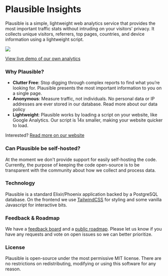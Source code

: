 # Plausible Insights

Plausible is a simple, lightweight web analytics service that provides the most
important traffic stats without intruding on your visitors' privacy. It collects
unique visitors, referrers, top pages, countries, and device information using a
lightweight script.

![](https://i.ibb.co/wzWYMYb/screenshot.png)

[View live demo of our own analytics](https://plausible.io/plausible.io)

### Why Plausible?

* **Clutter Free**: Stop digging through complex reports to find what you’re looking for. Plausible presents the most important information to you on a single page.
* **Anonymous**: Measure traffic, not individuals. No personal data or IP addresses are ever stored in our database. Read more about our data policy
* **Lightweight**: Plausible works by loading a script on your website, like Google Analytics. Our script is 14x smaller, making your website quicker to load.

Interested? [Read more on our website](https://plausible.io)

### Can Plausible be self-hosted?

At the moment we don't provide support for easily self-hosting the code. Currently, the purpose of
keeping the code open-source is to be transparent with the community about how we
collect and process data.

### Technology

Plausible is a standard Elixir/Phoenix application backed by a PostgreSQL database. On the frontend we use
[TailwindCSS](https://tailwindcss.com/) for styling and some vanilla Javascript for interactive bits.

### Feedback & Roadmap

We have a [feedback board](https://feedback.plausible.io/) and a [public roadmap](https://feedback.plausible.io/roadmap).
Please let us know if you have any requests and vote on open issues so we can better prioritize.

### License

Plausible is open-source under the most permissive MIT license. There are no restrictions on redistributing,
modifying or using this software for any reason.
